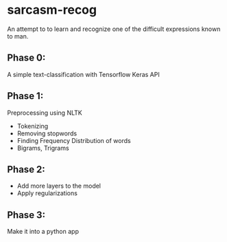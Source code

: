 # sarcasm-recog
An attempt to to learn and recognize one of the difficult expressions known to man.

## Phase 0:
A simple text-classification with Tensorflow Keras API

## Phase 1:
Preprocessing using NLTK
- Tokenizing
- Removing stopwords
- Finding Frequency Distribution of words
- Bigrams, Trigrams

## Phase 2:
- Add more layers to the model
- Apply regularizations

## Phase 3:
Make it into a python app
